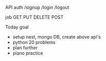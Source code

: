 API
auth
/signup
/login
/logout

job
GET
PUT
DELETE
POST

Today goal

- setup nest, mongo DB, create above api's
- python 20 problems
- plan further
- piano practice
